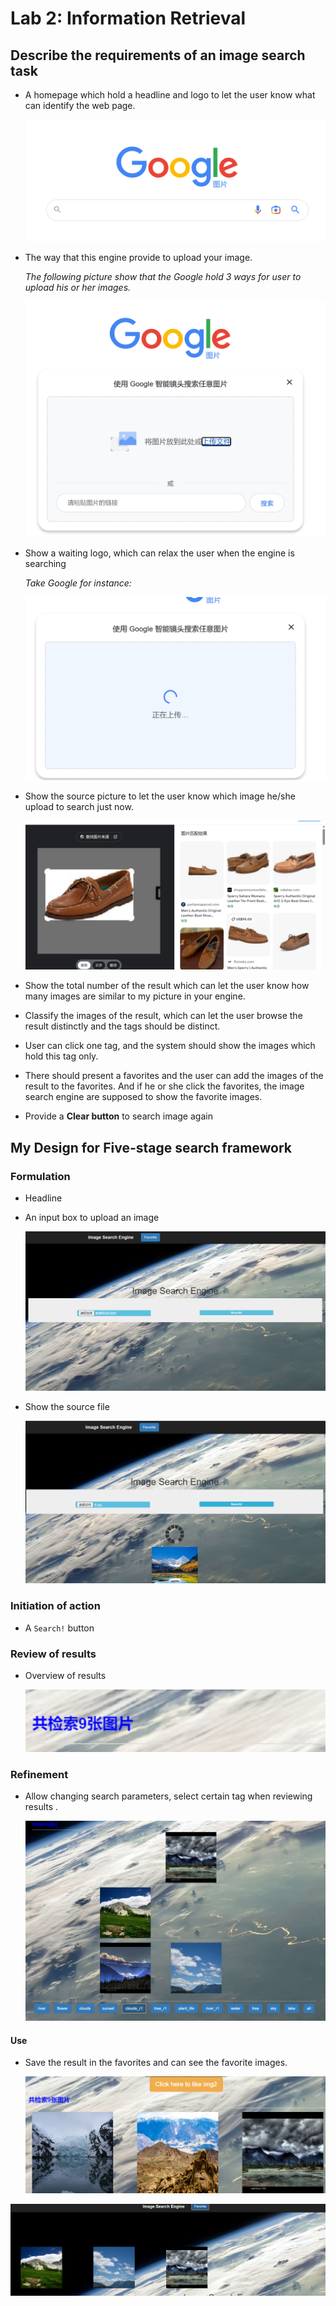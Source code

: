 # Lab 2: Information Retrieval

## Describe the requirements of an image search task

- A homepage which hold a headline and logo to let the user know what can identify the web page.

  ![](https://github.com/guangnianyuji/Human-Computer-Interaction/blob/main/Lab2/picture/google.png?raw=true)

- The way that this engine provide to upload your image.

  *The following picture show that the Google hold 3 ways for user to upload his or her images.*

  ![image.png](https://github.com/guangnianyuji/Human-Computer-Interaction/blob/main/Lab2/picture/upload.png?raw=true)

- Show a waiting logo, which can relax the user when the engine is searching

  *Take Google for instance:*

  ![image.png](https://github.com/guangnianyuji/Human-Computer-Interaction/blob/main/Lab2/picture/wait.png?raw=true)

- Show the source picture to let the user know which image he/she upload to search just now.

  ![](https://github.com/guangnianyuji/Human-Computer-Interaction/blob/main/Lab2/picture/source.png?raw=true)

- Show the total number of the result which can let the user know how many images are similar to my picture in your engine.

- Classify the images of the result, which can let the user browse the result  distinctly and the tags should be distinct.

- User can click one tag, and the system should show the images which hold this tag only.

- There should present a favorites and the user can add the images of the result to the favorites. And if he or she click the favorites, the image search engine are supposed to show the favorite images.

- Provide a **Clear button** to search image again



## My Design for Five-stage search framework

### Formulation

- Headline  

- An input box to upload an image

  ![](https://github.com/guangnianyuji/Human-Computer-Interaction/blob/main/Lab2/picture/1.png?raw=true)

- Show the source file

    ![](https://github.com/guangnianyuji/Human-Computer-Interaction/blob/main/Lab2/picture/2.png?raw=true)

### Initiation of action

- A  `Search!` button


### Review of results

- Overview of results

  ![image.png](https://github.com/guangnianyuji/Human-Computer-Interaction/blob/main/Lab2/picture/7.png?raw=true)

### Refinement

-  Allow changing search parameters, select certain tag when reviewing results .

   ![](https://github.com/guangnianyuji/Human-Computer-Interaction/blob/main/Lab2/picture/4.png?raw=true)

  

#### Use

- Save the result in the favorites and can see the favorite images.

  ![](https://github.com/guangnianyuji/Human-Computer-Interaction/blob/main/Lab2/picture/5.png?raw=true)

![](https://github.com/guangnianyuji/Human-Computer-Interaction/blob/main/Lab2/picture/6.png?raw=true) 

